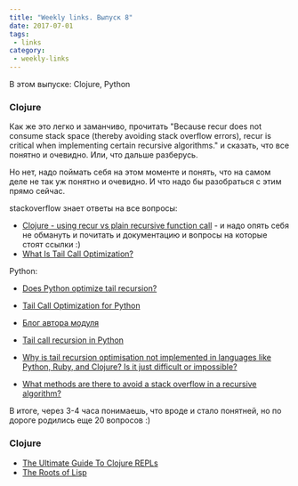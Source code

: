 ```yaml
---
title: "Weekly links. Выпуск 8"
date: 2017-07-01
tags:
 - links
category:
 - weekly-links
---
```


В этом выпуске: Clojure, Python


### Clojure

Как же это легко и заманчиво, прочитать "Because recur does not consume stack space (thereby avoiding stack overflow errors), recur is critical when implementing certain recursive algorithms." и сказать, что все понятно и очевидно.
Или, что дальше разберусь.

Но нет, надо поймать себя на этом моменте и понять, что на самом деле не так уж понятно и очевидно.
И что надо бы разобраться с этим прямо сейчас.

stackoverflow знает ответы на все вопросы:

* [Clojure - using recur vs plain recursive function call](https://stackoverflow.com/a/34097339) - и надо опять себя не обмануть и почитать и документацию и вопросы на которые стоят ссылки :)
* [What Is Tail Call Optimization?](https://stackoverflow.com/questions/310974/what-is-tail-call-optimization)


Python:

* [Does Python optimize tail recursion?](https://stackoverflow.com/questions/13591970/does-python-optimize-tail-recursion)


* [Tail Call Optimization for Python](https://github.com/baruchel/tco)
* [Блог автора модуля](http://baruchel.github.io/)
* [Tail call recursion in Python](http://www.kylem.net/programming/tailcall.html)


* [Why is tail recursion optimisation not implemented in languages like Python, Ruby, and Clojure? Is it just difficult or impossible?](https://www.quora.com/Why-is-tail-recursion-optimisation-not-implemented-in-languages-like-Python-Ruby-and-Clojure-Is-it-just-difficult-or-impossible)
* [What methods are there to avoid a stack overflow in a recursive algorithm?](https://softwareengineering.stackexchange.com/questions/194646/what-methods-are-there-to-avoid-a-stack-overflow-in-a-recursive-algorithm)


В итоге, через 3-4 часа понимаешь, что вроде и стало понятней, но по дороге родились еще 20 вопросов :)


### Clojure

* [The Ultimate Guide To Clojure REPLs](https://lambdaisland.com/guides/clojure-repls)
* [The Roots of Lisp](http://languagelog.ldc.upenn.edu/myl/ldc/llog/jmc.pdf)

